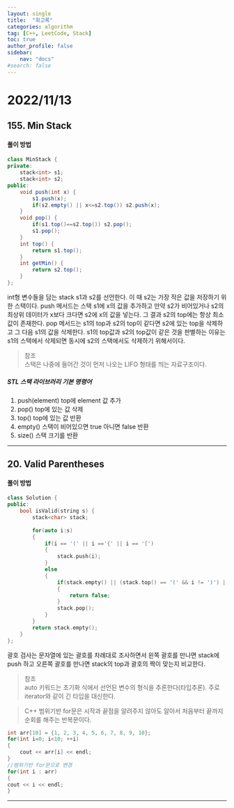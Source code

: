 ```yaml
---
layout: single
title:  "회고록"
categories: algorithm
tag: [C++, LeetCode, Stack]
toc: true
author_profile: false
sidebar:
    nav: "docs"
#search: false
---
```


# 2022/11/13

## 155. Min Stack

#### 풀이 방법 
```c#
class MinStack {
private:
    stack<int> s1;    
    stack<int> s2;  
public:
    void push(int x) {
	    s1.push(x);
	    if(s2.empty() || x<=s2.top()) s2.push(x);	    
    }
    void pop() {
	    if(s1.top()==s2.top()) s2.pop();
	    s1.pop();
    }
    int top() {
	    return s1.top();
    }
    int getMin() {
	    return s2.top();
    }
};
```
int형 변수들을 담는 stack s1과 s2를 선언한다. 이 때 s2는 가장 작은 값을 저장하기 위한 스택이다. push 메서드는 스택 s1에 x의 값을 추가하고 만약 s2가 비어있거나 s2의 최상위 데이터가 x보다 크다면 s2에 x의 값을 넣는다. 그 결과 s2의 top에는 항상 최소값이 존재한다. pop 메서드는 s1의 top과 s2의 top이 같다면 s2에 있는 top을 삭제하고 그 다음 s1의 값을 삭제한다. s1의 top값과 s2의 top값이 같은 것을 판별하는 이유는 s1의 스택에서 삭제되면 동시에 s2의 스택에서도 삭제하기 위해서이다.  

>참조     
>스택은 나중에 들어간 것이 먼저 나오는 LIFO 형태를 띄는 자료구조이다. 

##### STL 스택 라이브러리 기본 명령어 
1. push(element) top에 element 값 추가
2. pop() top에 있는 값 삭제
3. top() top에 있는 값 반환
4. empty() 스택이 비어있으면 true 아니면 false 반환
5. size() 스택 크기를 반환      

***      
     
## 20. Valid Parentheses

#### 풀이 방법 
```c++
class Solution {
public:
    bool isValid(string s) {
        stack<char> stack; 
          
        for(auto i:s) 
        {
            if(i == '(' || i =='{' || i == '[')
            {
                stack.push(i);
            }
            else
            {
                if(stack.empty() || (stack.top() == '(' && i != ')') || (stack.top() == '{' && i != '}') || (stack.top() == '[' && i != ']'))
                {
                    return false;
                }     
                stack.pop(); 
            }
        }       
        return stack.empty(); 
    }
};
```
괄호 검사는 문자열에 있는 괄호를 차례대로 조사하면서 왼쪽 괄호를 만나면 stack에 push 하고 오른쪽 괄호를 만나면 stack의 top과 괄호의 짝이 맞는지 비교한다. 

>참조     
auto 키워드는 초기화 식에서 선언된 변수의 형식을 추론한다(타입추론).
주로 iterator와 같이 긴 타입을 대신한다.           

> C++ 범위기반 for문은 시작과 끝점을 알려주지 않아도 알아서 처음부터 끝까지 순회를 해주는 반복문이다. 

```c++
int arr[10] = {1, 2, 3, 4, 5, 6, 7, 8, 9, 10};
for(int i=0; i<10; ++i)
{    
    cout << arr[i] << endl;
}
//범위기반 for문으로 변경 
for(int i : arr)
{
cout << i << endl;
}
```

***








 






